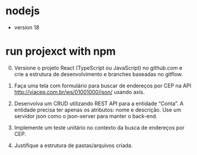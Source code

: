 # nodejs
- version 18

# run projexct with npm


0. Versione o projeto React (TypeScript ou JavaScript) no github.com e crie a estrutura de desenvolvimento e branches baseadas no gitflow.

1. Faça uma tela com formulário para buscar de endereços por CEP na API http://viacep.com.br/ws/01001000/json/ usando axis.

2. Desenvolva um CRUD utilizando REST API para a entidade “Conta”.  A entidade precisa ter apenas os atributos: nome e descrição. Use um servidor json como o json-server para manter o back-end.

3. Implemente um teste unitário no contexto da busca de endereços por CEP.
4. Justifique a estrutura de pastas/arquivos criada.

